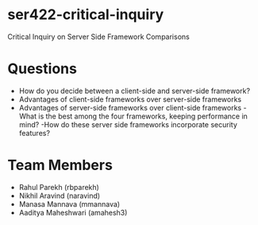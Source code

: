 # ser422-critical-inquiry
Critical Inquiry on Server Side Framework Comparisons

# Questions
- How do you decide between a client-side and server-side framework?
- Advantages of client-side frameworks over server-side frameworks
- Advantages of server-side frameworks over client-side frameworks
-What is the best among the four frameworks, keeping performance in mind?
-How do these server side frameworks incorporate security features?

# Team Members
- Rahul Parekh (rbparekh)
- Nikhil Aravind (naravind)
- Manasa Mannava (mmannava)
- Aaditya Maheshwari (amahesh3)

